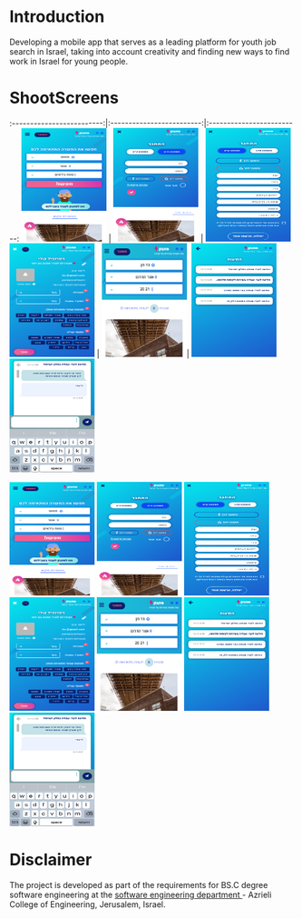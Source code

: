 # Introduction
Developing a mobile app that serves as a leading platform for youth job search in Israel, taking into account creativity and finding new ways to find work in Israel for young people.


# ShootScreens


:-------------------------:|:-------------------------:|:-------------------------:
<img width="150" height="200" src="https://github.com/rashaSheheibar/sahbak/blob/master/Images/image1.png?raw=true" />   |  <img width="150" height="200" src="https://github.com/rashaSheheibar/sahbak/blob/master/Images/image2.png?raw=true" />
 | <img width="150" height="200" src="https://github.com/rashaSheheibar/sahbak/blob/master/Images/image4.png?raw=true" /> 
 <img width="150" height="200" src="https://github.com/rashaSheheibar/sahbak/blob/master/Images/image5.png?raw=true" /> |
<img width="150" height="200" src="https://github.com/rashaSheheibar/sahbak/blob/master/Images/image6.png?raw=true" />|  <img width="150" height="200" src="https://github.com/rashaSheheibar/sahbak/blob/master/Images/image7.png?raw=true" />
<img width="150" height="200" src="https://github.com/rashaSheheibar/sahbak/blob/master/Images/image8.png?raw=true" />

<img width="150" height="200" src="https://github.com/rashaSheheibar/sahbak/blob/master/Images/image1.png?raw=true" /> 
<img width="150" height="200" src="https://github.com/rashaSheheibar/sahbak/blob/master/Images/image2.png?raw=true" />
<img width="150" height="200" src="https://github.com/rashaSheheibar/sahbak/blob/master/Images/image4.png?raw=true" />
<img width="150" height="200" src="https://github.com/rashaSheheibar/sahbak/blob/master/Images/image5.png?raw=true" />
<img width="150" height="200" src="https://github.com/rashaSheheibar/sahbak/blob/master/Images/image6.png?raw=true" />
<img width="150" height="200" src="https://github.com/rashaSheheibar/sahbak/blob/master/Images/image7.png?raw=true" />
<img width="150" height="200" src="https://github.com/rashaSheheibar/sahbak/blob/master/Images/image8.png?raw=true" />


# Disclaimer

The project is developed as part of the requirements for BS.C degree software engineering at the  [software engineering department ](https://www.jce.ac.il/) - Azrieli College of Engineering, Jerusalem, Israel.
